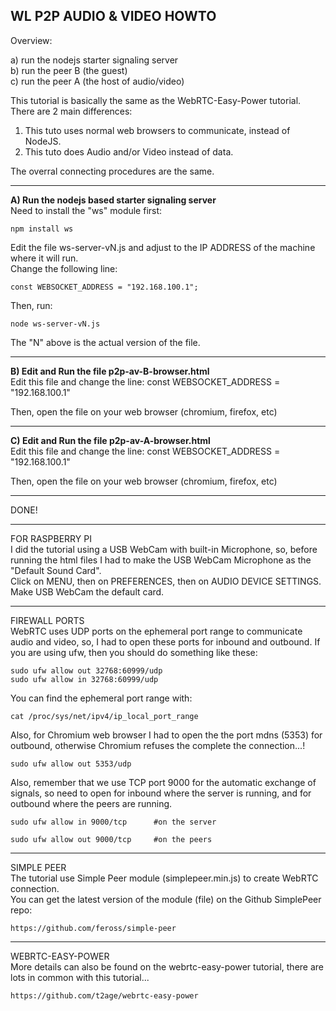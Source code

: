 WL P2P AUDIO & VIDEO HOWTO
--------------------------
  
Overview:  
  
a) run the nodejs starter signaling server  
b) run the peer B (the guest)  
c) run the peer A (the host of audio/video)  
  
This tutorial is basically the same as the WebRTC-Easy-Power tutorial.  
There are 2 main differences:  
1) This tuto uses normal web browsers to communicate, instead of NodeJS.  
2) This tuto does Audio and/or Video instead of data.  
  
The overral connecting procedures are the same.  
  
  
------------------------------------------------
**A) Run the nodejs based starter signaling server**  
Need to install the "ws" module first:  

	npm install ws  
  
Edit the file ws-server-vN.js and adjust to the IP ADDRESS of the machine where it will run.  
Change the following line:  

	const WEBSOCKET_ADDRESS = "192.168.100.1";  
  
Then, run:  

	node ws-server-vN.js  
  
The "N" above is the actual version of the file.  
  
  
----------------------------------------------
**B) Edit and Run the file p2p-av-B-browser.html**  
Edit this file and change the line:
	const WEBSOCKET_ADDRESS = "192.168.100.1"
  	
Then, open the file on your web browser (chromium, firefox, etc)
  
  
----------------------------------------------
**C) Edit and Run the file p2p-av-A-browser.html**  
Edit this file and change the line:
	const WEBSOCKET_ADDRESS = "192.168.100.1"
  	
Then, open the file on your web browser (chromium, firefox, etc)  
  
-----
DONE!  
  
  
  
----------------
FOR RASPBERRY PI  
I did the tutorial using a USB WebCam with built-in Microphone, so, before running the html files I had to make the USB WebCam Microphone as the "Default Sound Card".  
Click on MENU, then on PREFERENCES, then on AUDIO DEVICE SETTINGS.  
Make USB WebCam the default card.  
  
  
--------------
FIREWALL PORTS  
WebRTC uses UDP ports on the ephemeral port range to communicate audio and video, so, I had to open these ports for inbound and outbound. If you are using ufw, then you should do something like these:  
  
	sudo ufw allow out 32768:60999/udp  
	sudo ufw allow in 32768:60999/udp  
  
You can find the ephemeral port range with:  
  
	cat /proc/sys/net/ipv4/ip_local_port_range  
	
Also, for Chromium web browser I had to open the the port mdns (5353) for outbound, otherwise Chromium refuses the complete the connection...!  
  
	sudo ufw allow out 5353/udp  
	

Also, remember that we use TCP port 9000 for the automatic exchange of signals, so need to open for inbound where the server is running, and for outbound where the peers are running.  
  
	sudo ufw allow in 9000/tcp		#on the server  
	
	sudo ufw allow out 9000/tcp		#on the peers  
  
  
  
-----------
SIMPLE PEER  
The tutorial use Simple Peer module (simplepeer.min.js) to create WebRTC connection.  
You can get the latest version of the module (file) on the Github SimplePeer repo:  

	https://github.com/feross/simple-peer

  
  
-----------------
WEBRTC-EASY-POWER  
More details can also be found on the webrtc-easy-power tutorial, there are lots in common with this tutorial...  

	https://github.com/t2age/webrtc-easy-power

  
  
